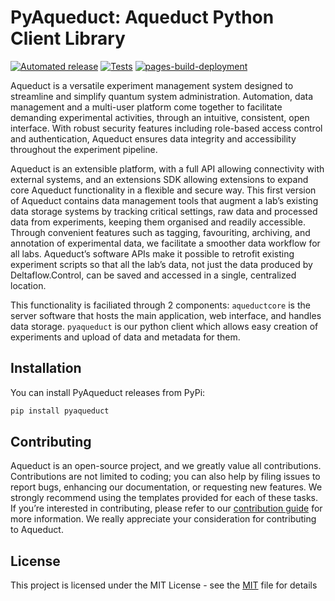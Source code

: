 # PyAqueduct: Aqueduct Python Client Library

[![Automated release](https://github.com/AqueductHub/pyaqueduct/actions/workflows/automated_release.yaml/badge.svg)](https://github.com/AqueductHub/pyaqueduct/actions/workflows/automated_release.yaml)
[![Tests](https://github.com/AqueductHub/pyaqueduct/actions/workflows/static_analysis_and_tests.yaml/badge.svg)](https://github.com/AqueductHub/pyaqueduct/actions/workflows/static_analysis_and_tests.yaml)
[![pages-build-deployment](https://github.com/AqueductHub/pyaqueduct/actions/workflows/pages/pages-build-deployment/badge.svg)](https://github.com/AqueductHub/pyaqueduct/actions/workflows/pages/pages-build-deployment)

Aqueduct is a versatile experiment management system designed to streamline and simplify quantum system administration. Automation, data management and a multi-user platform come together to facilitate demanding experimental activities, through an intuitive, consistent, open interface. With robust security features including role-based access control and authentication, Aqueduct ensures data integrity and accessibility throughout the experiment pipeline.

Aqueduct is an extensible platform, with a full API allowing connectivity with external systems, and an extensions SDK allowing extensions to expand core Aqueduct functionality in a flexible and secure way. This first version of Aqueduct contains data management tools that augment a lab’s existing data storage systems by tracking critical settings, raw data and processed data from experiments, keeping them organised and readily accessible. Through convenient features such as tagging, favouriting, archiving, and annotation of experimental data, we facilitate a smoother data workflow for all labs. Aqueduct’s software APIs make it possible to retrofit existing experiment scripts so that all the lab’s data, not just the data produced by Deltaflow.Control, can be saved and accessed in a single, centralized location.

This functionality is faciliated through 2 components: `aqueductcore` is  the server software that hosts the main application, web interface, and handles data storage. `pyaqueduct` is our python client which allows easy creation of experiments and upload of data and metadata for them.

## Installation

You can install PyAqueduct releases from PyPi:

```bash
pip install pyaqueduct
```

## Contributing

Aqueduct is an open-source project, and we greatly value all contributions. Contributions are not limited to coding; you can also help by filing issues to report bugs, enhancing our documentation, or requesting new features. We strongly recommend using the templates provided for each of these tasks. If you’re interested in contributing, please refer to our [contribution guide](/CONTRIBUTING.md) for more information. We really appreciate your consideration for contributing to Aqueduct.

## License

This project is licensed under the MIT License - see the [MIT](/LICENSE) file for details
